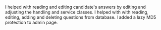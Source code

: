 I helped with reading and editing candidate's answers by editing and adjusting the handling and service classes.
I helped with with reading, editing, adding and deleting questions from database.
I added a lazy MD5 protection to admin page.
